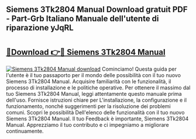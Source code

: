 ## Siemens 3Tk2804 Manual Download gratuit PDF - Part-Grb Italiano Manuale dell'utente di riparazione yJqRL

# <h2><a href="http://dfe4mz4.blite.top/?on=Siemens+3Tk2804+Manual">🔗Download 👉🔴 Siemens 3Tk2804 Manual</a></h2>

[![Siemens 3Tk2804 Manual download](https://i.imgur.com/lujVjoI.png)](http://dfe4mz4.blite.top/?on=Siemens+3Tk2804+Manual)
Cominciamo! Questa guida per l'utente è il tuo passaporto per il mondo delle possibilità con il tuo nuovo Siemens 3Tk2804 Manual. Acquisire familiarità con le funzionalità, il processo di installazione e le politiche operative. Per ottenere il massimo dal tuo Siemens 3Tk2804 Manual, leggi attentamente questo manuale prima dell'uso. Fornisce istruzioni chiare per L'installazione, la configurazione e il funzionamento, nonché suggerimenti per la risoluzione dei problemi comuni. Scopri le possibilità Dell'elenco delle funzionalità con il tuo nuovo Siemens 3Tk2804 Manual. Il tuo Feedback è importante, Siemens 3Tk2804 Manual. Apprezziamo il tuo contributo e ci impegniamo a migliorare continuamente.

